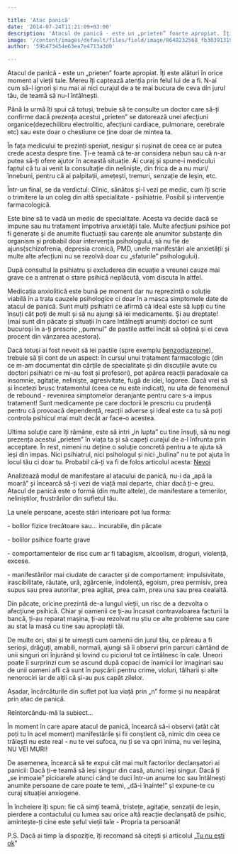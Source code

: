 ```yaml
---

title: 'Atac panică'
date: '2014-07-24T11:21:09+03:00'
description: 'Atacul de panică - este un „prieten” foarte apropiat. Îți este alături în oricemoment al vieții tale. Mereu îți captează atenția prin felul lui de a fi. N-aicum să-l ignori și nu mai ai nici curajul d'
image: '/content/images/default/files/field/image/8648232568_fb30391319_z.jpg'
author: '59b473454e63ea7e4713a3d0'

---
```

<div class="kg-card-markdown"><p>Atacul de panică - este un „prieten” foarte apropiat. Îți este alături în orice moment al vieții tale. Mereu îți captează atenția prin felul lui de a fi. N-ai cum să-l ignori și nu mai ai nici curajul de a te mai bucura de ceva din jurul tău, de teamă să nu-l întâlnești.</p>
<p>Până la urmă îți spui că totuși, trebuie să te consulte  un doctor care să-ți confirme dacă prezența acestui „prieten” se datorează unei afecțiuni organice(dezechilibru electrolitic, afecțiuni cardiace, pulmonare, cerebrale etc) sau este doar o chestiune ce ține doar de mintea ta.</p>
<p>În fața medicului te prezinți speriat, nesigur și rușinat de ceea ce ar putea crede  acesta despre tine. Ți-e teamă că te-ar considera nebun sau că n-ar putea să-ți ofere ajutor în această situație. Ai curaj și spune-i medicului faptul că tu ai venit la consultație din neliniște, din frica de a nu muri/înnebuni, pentru că ai palpitații, amețești, tremuri, senzație de leșin, etc.</p>
<p>Într-un final, se da verdictul: Clinic, sănătos și-l vezi pe medic, cum îți scrie o trimitere la un coleg din altă specialitate - psihiatrie. Posibil și intervenție farmacologică.</p>
<p>Este bine să te vadă un medic de specialitate. Acesta va decide dacă se impune sau nu tratament împotriva anxietății tale. Multe afecțiuni psihice pot fi generate și de anumite fluctuații sau carențe ale anumitor substanțe din organism și probabil doar intervenția psihologului, să nu fie de ajuns(schizofrenia, depresia cronică, PMD, unele manifestări ale anxietății și multe alte afecțiuni nu se rezolvă doar cu „sfaturile” psihologului).</p>
<p>După consultul la psihiatru și excluderea din ecuație a vreunei cauze mai grave ce a antrenat o stare psihică neplăcută, vom discuta în altfel.</p>
<p>Medicația anxiolitică este bună pe moment dar nu reprezintă o soluție viabilă în a trata cauzele psihologice ci doar în a masca simptomele date de atacul de panică. Sunt mulți psihiatri ce afirmă că ideal este să lupți cu tine însuți cât poți de mult și să nu ajungi să iei medicamente. Și au dreptate! (mai sunt din păcate și situații în care întâlnești anumiți doctori ce sunt bucuroși în a-ți prescrie ,,pumnul"  de pastile astfel încât să obțină și ei ceva procent din vânzarea acestora).</p>
<p>Dacă totuși ai fost nevoit să iei pastile (spre exemplu <a href="http://www.sfatulmedicului.ro/Substante-cu-actiune-deprimanta-centrala/benzodiazepine_4333" target="_blank">benzodiazepine</a>), trebuie să ții cont de un aspect: în cursul unui tratament farmacologic (din ce m-am documentat din cărțile de specialitate și din discuțiile avute cu doctori psihiatri ce mi-au fost și profesori), pot apărea reacții paradoxale ca insomnie, agitație, neliniște, agresivitate, fugă de idei, logoree. Dacă vrei să și încetezi brusc tratamentul (ceea ce nu este indicat), nu uita de fenomenul de rebound - revenirea simptomelor deranjante pentru care s-a impus tratament! Sunt medicamente pe care doctorii le prescriu cu prudență pentru că provoacă dependență, reacții adverse și ideal este ca tu să poți controla psihicul mai mult decât ar face-o acestea.</p>
<p>Ultima soluție care îți rămâne, este să intri „in lupta” cu tine însuți, să nu negi prezența acestui „prieten” în viața ta și să capeți curajul de a-l înfrunta prin acceptare. În rest, nimeni nu deține o soluție concretă pentru a te ajuta să ieși din impas. Nici psihiatrul, nici psihologul și nici „bulina” nu te pot ajuta în locul tău ci doar tu. Probabil că-ți va fi de folos articolul acesta: <a href="http://soulmatters.ro/2014/07/soularticole-ro/nevoi-emotionale/" target="_blank">Nevoi</a></p>
<p>Analizează modul de manifestare al atacului de panică, nu-i da „apă la moară” și  încearcă să-ți vezi de viață mai departe, chiar dacă ți-e greu. Atacul de panică este o formă (din multe altele), de manifestare a temerilor, neliniștilor, frustrărilor din sufletul tău.</p>
<p>La unele persoane, aceste stări interioare pot lua forma: </p>
<p>- bolilor fizice trecătoare sau... incurabile, din păcate</p>
<p>- bolilor psihice foarte grave</p>
<p>- comportamentelor de risc cum ar fi tabagism, alcoolism, droguri, violență, excese.</p>
<p>- manifestărilor mai ciudate de caracter și de comportament: impulsivitate, irascibilitate, răutate, ură,  zgârcenie, indolență, egoism, prea permisiv, prea supus sau prea autoritar, prea agitat, prea calm, prea una sau prea cealaltă.</p>
<p>Din păcate, oricine prezintă de-a lungul vieții, un risc de a dezvolta o afecțiune psihică. Chiar și oamenii ce ți-au încasat contravaloarea facturii la bancă, ți-au reparat mașina, ți-au rezolvat nu știu ce alte probleme sau care au stat la masă cu tine sau apropiații tăi.</p>
<p>De multe ori, stai și te uimești cum oamenii din jurul tău, ce păreau a fi serioși, drăguți, amabili, normali, ajungi să îi observi prin parcuri cântând de unii singuri ori înjurând și lovind cu piciorul tot ce întâlnesc în cale. Uneori poate îi surprinzi cum se ascund după copaci de inamicii lor imaginari sau de unii oameni afli că sunt în pușcării pentru crime, violuri, tâlharii și alte nenorociri iar de alții că și-au pus capăt zilelor.</p>
<p>Așadar, încărcăturile din suflet pot lua viață prin „n” forme și nu neapărat prin atac de panică.</p>
<p>Reîntorcându-mă la subiect...</p>
<p>În moment în care apare atacul de panică, încearcă să-i observi (atât cât poți tu în acel moment) manifestările și fii conștient că, nimic din ceea ce trăiești nu este real - nu te vei sufoca, nu ți se va opri inima, nu vei leșina, NU VEI MURI!</p>
<p>De asemenea, încearcă să te expui cât mai mult factorilor declanșatori ai panicii: Dacă ți-e teamă să ieși singur din casă, atunci ieși singur. Dacă ți „se inmoaie” picioarele atunci când te duci într-un anume loc sau întâlnești anumite persoane de care poate te temi, „dă-i înainte!” și expune-te cu curaj situației anxiogene.</p>
<p>În încheiere îți spun: fie că simți teamă, tristețe, agitație, senzații de leșin, pierdere a contactului cu lumea sau orice altă reacție declanșată de psihic, amintește-ți cine este șeful vieții tale - Propria ta persoană!</p>
<p>P.S. Dacă ai timp la dispoziție, îți recomand să citești și articolul „<a href="http://soulmatters.ro/2014/07/soularticole-ro/tu-nu-esti-ok/" target="_blank">Tu nu ești ok</a>”</p>
</div>
